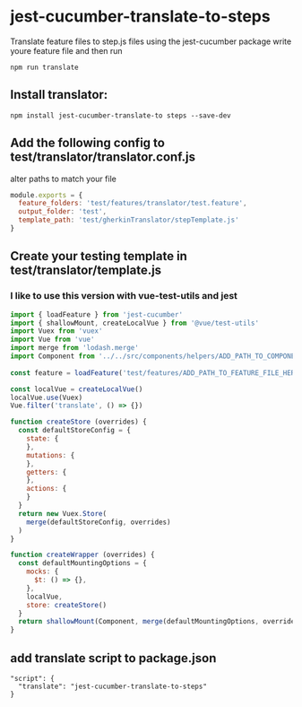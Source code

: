# jest-cucumber-translate-to-steps
Translate feature files to step.js files using the jest-cucumber package
write youre feature file and then run
```
npm run translate
```


## Install translator:
```
npm install jest-cucumber-translate-to steps --save-dev
```


## Add the following config to test/translator/translator.conf.js
alter paths to match your file
```javascript
module.exports = {
  feature_folders: 'test/features/translator/test.feature',
  output_folder: 'test',
  template_path: 'test/gherkinTranslator/stepTemplate.js'
}
```


## Create your testing template in test/translator/template.js
### I like to use this version with vue-test-utils and jest
```javascript
import { loadFeature } from 'jest-cucumber'
import { shallowMount, createLocalVue } from '@vue/test-utils'
import Vuex from 'vuex'
import Vue from 'vue'
import merge from 'lodash.merge'
import Component from '../../src/components/helpers/ADD_PATH_TO_COMPONENT_HERE'
 
const feature = loadFeature('test/features/ADD_PATH_TO_FEATURE_FILE_HERE')

const localVue = createLocalVue()
localVue.use(Vuex)
Vue.filter('translate', () => {})

function createStore (overrides) {
  const defaultStoreConfig = {
    state: {
    },
    mutations: {
    },
    getters: {
    },
    actions: {
    }
  }
  return new Vuex.Store(
    merge(defaultStoreConfig, overrides)
  )
}

function createWrapper (overrides) {
  const defaultMountingOptions = {
    mocks: {
      $t: () => {},
    },
    localVue,
    store: createStore()
  }
  return shallowMount(Component, merge(defaultMountingOptions, overrides))
}
```

## add translate script to package.json
```
"script": {
  "translate": "jest-cucumber-translate-to-steps"
}
```